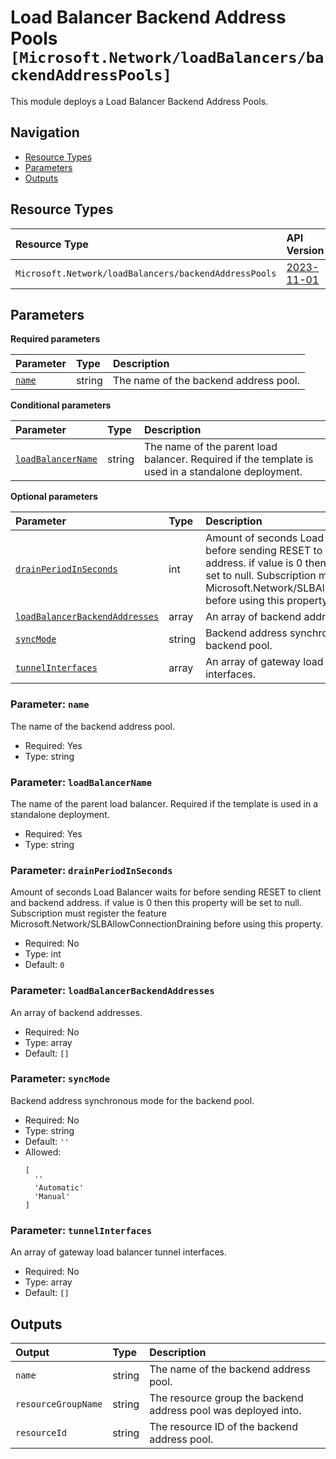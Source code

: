 # Load Balancer Backend Address Pools `[Microsoft.Network/loadBalancers/backendAddressPools]`

This module deploys a Load Balancer Backend Address Pools.

## Navigation

- [Resource Types](#Resource-Types)
- [Parameters](#Parameters)
- [Outputs](#Outputs)

## Resource Types

| Resource Type | API Version |
| :-- | :-- |
| `Microsoft.Network/loadBalancers/backendAddressPools` | [2023-11-01](https://learn.microsoft.com/en-us/azure/templates/Microsoft.Network/2023-11-01/loadBalancers/backendAddressPools) |

## Parameters

**Required parameters**

| Parameter | Type | Description |
| :-- | :-- | :-- |
| [`name`](#parameter-name) | string | The name of the backend address pool. |

**Conditional parameters**

| Parameter | Type | Description |
| :-- | :-- | :-- |
| [`loadBalancerName`](#parameter-loadbalancername) | string | The name of the parent load balancer. Required if the template is used in a standalone deployment. |

**Optional parameters**

| Parameter | Type | Description |
| :-- | :-- | :-- |
| [`drainPeriodInSeconds`](#parameter-drainperiodinseconds) | int | Amount of seconds Load Balancer waits for before sending RESET to client and backend address. if value is 0 then this property will be set to null. Subscription must register the feature Microsoft.Network/SLBAllowConnectionDraining before using this property. |
| [`loadBalancerBackendAddresses`](#parameter-loadbalancerbackendaddresses) | array | An array of backend addresses. |
| [`syncMode`](#parameter-syncmode) | string | Backend address synchronous mode for the backend pool. |
| [`tunnelInterfaces`](#parameter-tunnelinterfaces) | array | An array of gateway load balancer tunnel interfaces. |

### Parameter: `name`

The name of the backend address pool.

- Required: Yes
- Type: string

### Parameter: `loadBalancerName`

The name of the parent load balancer. Required if the template is used in a standalone deployment.

- Required: Yes
- Type: string

### Parameter: `drainPeriodInSeconds`

Amount of seconds Load Balancer waits for before sending RESET to client and backend address. if value is 0 then this property will be set to null. Subscription must register the feature Microsoft.Network/SLBAllowConnectionDraining before using this property.

- Required: No
- Type: int
- Default: `0`

### Parameter: `loadBalancerBackendAddresses`

An array of backend addresses.

- Required: No
- Type: array
- Default: `[]`

### Parameter: `syncMode`

Backend address synchronous mode for the backend pool.

- Required: No
- Type: string
- Default: `''`
- Allowed:
  ```Bicep
  [
    ''
    'Automatic'
    'Manual'
  ]
  ```

### Parameter: `tunnelInterfaces`

An array of gateway load balancer tunnel interfaces.

- Required: No
- Type: array
- Default: `[]`

## Outputs

| Output | Type | Description |
| :-- | :-- | :-- |
| `name` | string | The name of the backend address pool. |
| `resourceGroupName` | string | The resource group the backend address pool was deployed into. |
| `resourceId` | string | The resource ID of the backend address pool. |
